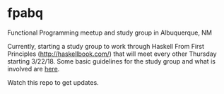 # fpabq
Functional Programming meetup and study group in Albuquerque, NM

Currently, starting a study group to work through Haskell From First Principles (http://haskellbook.com/) that will meet every other Thursday starting 3/22/18.  Some basic guidelines for the study group and what is involved are [here](/haskellBookStudyGroup.md).

Watch this repo to get updates.

